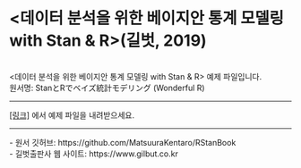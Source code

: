 <h1><데이터 분석을 위한 베이지안 통계 모델링 with Stan & R>(길벗, 2019)</h1>
</br>
<데이터 분석을 위한 베이지안 통계 모델링 with Stan & R> 예제 파일입니다.</br>
원서명: StanとRでベイズ統計モデリング (Wonderful R)
</br>
<hr/>
<a href="https://github.com/gilbutITbook/006966/releases/download/Stan%26R/code.zip" target="_blank">[링크]</a> 에서 예제 파일을 내려받으세요.</br>
<hr/>
- 원서 깃허브: https://github.com/MatsuuraKentaro/RStanBook</br>
- 길벗출판사 웹 사이트: https://www.gilbut.co.kr
